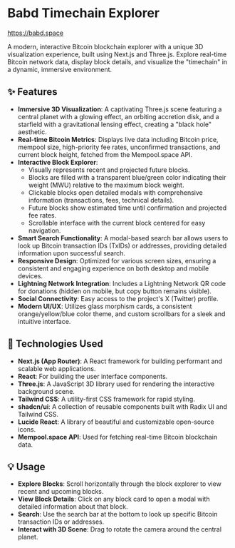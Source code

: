 # Babd Timechain Explorer

https://babd.space

A modern, interactive Bitcoin blockchain explorer with a unique 3D visualization experience, built using Next.js and Three.js. Explore real-time Bitcoin network data, display block details, and visualize the "timechain" in a dynamic, immersive environment.

## ✨ Features

*   **Immersive 3D Visualization**: A captivating Three.js scene featuring a central planet with a glowing effect, an orbiting accretion disk, and a starfield with a gravitational lensing effect, creating a "black hole" aesthetic.
*   **Real-time Bitcoin Metrics**: Displays live data including Bitcoin price, mempool size, high-priority fee rates, unconfirmed transactions, and current block height, fetched from the Mempool.space API.
*   **Interactive Block Explorer**:
    *   Visually represents recent and projected future blocks.
    *   Blocks are filled with a transparent blue/green color indicating their weight (MWU) relative to the maximum block weight.
    *   Clickable blocks open detailed modals with comprehensive information (transactions, fees, technical details).
    *   Future blocks show estimated time until confirmation and projected fee rates.
    *   Scrollable interface with the current block centered for easy navigation.
*   **Smart Search Functionality**: A modal-based search bar allows users to look up Bitcoin transaction IDs (TxIDs) or addresses, providing detailed information upon successful search.
*   **Responsive Design**: Optimized for various screen sizes, ensuring a consistent and engaging experience on both desktop and mobile devices.
*   **Lightning Network Integration**: Includes a Lightning Network QR code for donations (hidden on mobile, but copy button remains visible).
*   **Social Connectivity**: Easy access to the project's X (Twitter) profile.
*   **Modern UI/UX**: Utilizes glass morphism cards, a consistent orange/yellow/blue color theme, and custom scrollbars for a sleek and intuitive interface.

## 🚀 Technologies Used

*   **Next.js (App Router)**: A React framework for building performant and scalable web applications.
*   **React**: For building the user interface components.
*   **Three.js**: A JavaScript 3D library used for rendering the interactive background scene.
*   **Tailwind CSS**: A utility-first CSS framework for rapid styling.
*   **shadcn/ui**: A collection of reusable components built with Radix UI and Tailwind CSS.
*   **Lucide React**: A library of beautiful and customizable open-source icons.
*   **Mempool.space API**: Used for fetching real-time Bitcoin blockchain data.

## 💡 Usage

*   **Explore Blocks**: Scroll horizontally through the block explorer to view recent and upcoming blocks.
*   **View Block Details**: Click on any block card to open a modal with detailed information about that block.
*   **Search**: Use the search bar at the bottom to look up specific Bitcoin transaction IDs or addresses.
*   **Interact with 3D Scene**: Drag to rotate the camera around the central planet.
